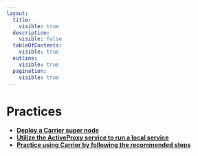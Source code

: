 ```yaml
---
layout:
  title:
    visible: true
  description:
    visible: false
  tableOfContents:
    visible: true
  outline:
    visible: true
  pagination:
    visible: true
---
```


# Practices

* [**Deploy a Carrier super node**](deploying-a-carrier-super-node.md)
* [**Utilize the ActiveProxy service to run a local service**](walk-through-active-proxy-service.md)
* [**Practice using Carrier by following the recommended steps**](practice-in-shell.md)

